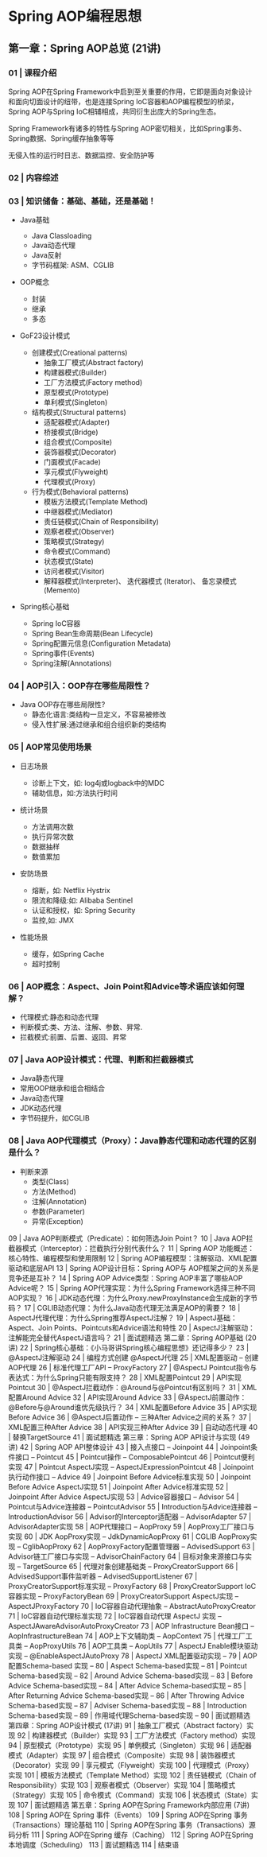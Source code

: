 # Spring AOP编程思想

## 第一章：Spring AOP总览 (21讲)

### 01 | 课程介绍

Spring AOP在Spring Framework中启到至关重要的作用，它即是面向对象设计和面向切面设计的纽带，也是连接Spring IoC容器和AOP编程模型的桥梁，Spring AOP与Spring IoC相辅相成，共同衍生出庞大的Spring生态。

Spring Framework有诸多的特性与Spring AOP密切相关，比如Spring事务、Spring数据、Spring缓存抽象等等

无侵入性的运行时日志、数据监控、安全防护等

### 02 | 内容综述

### 03 | 知识储备：基础、基础，还是基础！

* Java基础
  * Java Classloading
  * Java动态代理
  * Java反射
  * 字节码框架: ASM、CGLIB

* OOP概念
  * 封装
  * 继承
  * 多态
  
* GoF23设计模式
  * 创建模式(Creational patterns)
    * 抽象工厂模式(Abstract factory)
    * 构建器模式(Builder)
    * 工厂方法模式(Factory method)
    * 原型模式(Prototype)
    * 单利模式(Singleton)
  * 结构模式(Structural patterns)
    * 适配器模式(Adapter)
    * 桥接模式(Bridge)
    * 组合模式(Composite)
    * 装饰器模式(Decorator)
    * 门面模式(Facade)
    * 享元模式(Flyweight)
    * 代理模式(Proxy) 
  * 行为模式(Behavioral patterns)
    * 模板方法模式(Template Method)
    * 中继器模式(Mediator)
    * 责任链模式(Chain of Responsibility)
    * 观察者模式(Observer)
    * 策略模式(Strategy)
    * 命令模式(Command)
    * 状态模式(State)
    * 访问者模式(Visitor)
    * 解释器模式(Interpreter)、 迭代器模式 (Iterator)、 备忘录模式(Memento)

* Spring核心基础
  * Spring IoC容器
  * Spring Bean生命周期(Bean Lifecycle)
  * Spring配置元信息(Configuration Metadata)
  * Spring事件(Events)
  * Spring注解(Annotations)

  

### 04 | AOP引入：OOP存在哪些局限性？

* Java OOP存在哪些局限性?
  * 静态化语言:类结构一旦定义，不容易被修改
  * 侵入性扩展:通过继承和组合组织新的类结构
  
  

### 05 | AOP常见使用场景

* 日志场景
  * 诊断上下文，如: log4j或logback中的MDC
  * 辅助信息，如:方法执行时间
  
* 统计场景
  * 方法调用次数
  * 执行异常次数
  * 数据抽样
  * 数值累加

* 安防场景
  * 熔断，如: Netflix Hystrix
  * 限流和降级:如: Alibaba Sentinel
  * 认证和授权，如: Spring Security
  * 监控,如: JMX

* 性能场景
  * 缓存，如Spring Cache
  * 超时控制


### 06 | AOP概念：Aspect、Join Point和Advice等术语应该如何理解？

* 代理模式:静态和动态代理
* 判断模式:类、方法、注解、参数、昇常.
* 拦截模式:前置、后置、返回、昇常


### 07 | Java AOP设计模式：代理、判断和拦截器模式

* Java静态代理
* 常用OOP继承和组合相结合
* Java动态代理
* JDK动态代理
* 字节码提升，如CGLIB

### 08 | Java AOP代理模式（Proxy）：Java静态代理和动态代理的区别是什么？

* 判断来源
  * 类型(Class)
  * 方法(Method)
  * 注解(Annotation)
  * 参数(Parameter)
  * 异常(Exception)

09 | Java AOP判断模式（Predicate）：如何筛选Join Point？
10 | Java AOP拦截器模式（Interceptor）：拦截执行分别代表什么？
11 | Spring AOP 功能概述：核心特性、编程模型和使用限制
12 | Spring AOP编程模型：注解驱动、XML配置驱动和底层API
13 | Spring AOP设计目标：Spring AOP与 AOP框架之间的关系是竞争还是互补？
14 | Spring AOP Advice类型：Spring AOP丰富了哪些AOP Advice呢？
15 | Spring AOP代理实现：为什么Spring Framework选择三种不同AOP实现？
16 | JDK动态代理：为什么Proxy.newProxyInstance会生成新的字节码？
17 | CGLIB动态代理：为什么Java动态代理无法满足AOP的需要？
18 | AspectJ代理代理：为什么Spring推荐AspectJ注解？
19 | AspectJ基础：Aspect、Join Points、Pointcuts和Advice语法和特性
20 | AspectJ注解驱动：注解能完全替代AspectJ语言吗？
21 | 面试题精选
第二章：Spring AOP基础 (20讲)
22 | Spring核心基础：《小马哥讲Spring核心编程思想》还记得多少？
23 | @AspectJ注解驱动
24 | 编程方式创建 @AspectJ代理
25 | XML配置驱动 – 创建AOP代理
26 | 标准代理工厂API – ProxyFactory
27 | @AspectJ Pointcut指令与表达式：为什么Spring只能有限支持？
28 | XML配置Pointcut
29 | API实现Pointcut
30 | @AspectJ拦截动作：@Around与@Pointcut有区别吗？
31 | XML配置Around Advice
32 | API实现Around Advice
33 | @AspectJ前置动作：@Before与@Around谁优先级执行？
34 | XML配置Before Advice
35 | API实现Before Advice
36 | @AspectJ后置动作 – 三种After Advice之间的关系？
37 | XML配置三种After Advice
38 | API实现三种After Advice
39 | 自动动态代理
40 | 替换TargetSource
41 | 面试题精选
第三章：Spring AOP API设计与实现 (49讲)
42 | Spring AOP API整体设计
43 | 接入点接口 – Joinpoint
44 | Joinpoint条件接口 – Pointcut
45 | Pointcut操作 – ComposablePointcut
46 | Pointcut便利实现
47 | Pointcut AspectJ实现 – AspectJExpressionPointcut
48 | Joinpoint执行动作接口 – Advice
49 | Joinpoint Before Advice标准实现
50 | Joinpoint Before Advice AspectJ实现
51 | Joinpoint After Advice标准实现
52 | Joinpoint After Advice AspectJ实现
53 | Advice容器接口 – Advisor
54 | Pointcut与Advice连接器 – PointcutAdvisor
55 | Introduction与Advice连接器 – IntroductionAdvisor
56 | Advisor的Interceptor适配器 – AdvisorAdapter
57 | AdvisorAdapter实现
58 | AOP代理接口 – AopProxy
59 | AopProxy工厂接口与实现
60 | JDK AopProxy实现 – JdkDynamicAopProxy
61 | CGLIB AopProxy实现 – CglibAopProxy
62 | AopProxyFactory配置管理器 – AdvisedSupport
63 | Advisor链工厂接口与实现 – AdvisorChainFactory
64 | 目标对象来源接口与实现 – TargetSource
65 | 代理对象创建基础类 – ProxyCreatorSupport
66 | AdvisedSupport事件监听器 – AdvisedSupportListener
67 | ProxyCreatorSupport标准实现 – ProxyFactory
68 | ProxyCreatorSupport IoC容器实现 – ProxyFactoryBean
69 | ProxyCreatorSupport AspectJ实现 – AspectJProxyFactory
70 | IoC容器自动代理抽象 – AbstractAutoProxyCreator
71 | IoC容器自动代理标准实现
72 | IoC容器自动代理 AspectJ 实现 – AspectJAwareAdvisorAutoProxyCreator
73 | AOP Infrastructure Bean接口 – AopInfrastructureBean
74 | AOP上下文辅助类 – AopContext
75 | 代理工厂工具类 – AopProxyUtils
76 | AOP工具类 – AopUtils
77 | AspectJ Enable模块驱动实现 – @EnableAspectJAutoProxy
78 | AspectJ XML配置驱动实现 –
79 | AOP配置Schema-based 实现 –
80 | Aspect Schema-based实现 –
81 | Pointcut Schema-based实现 –
82 | Around Advice Schema-based实现 –
83 | Before Advice Schema-based实现 –
84 | After Advice Schema-based实现 –
85 | After Returning Advice Schema-based实现 –
86 | After Throwing Advice Schema-based实现 –
87 | Adviser Schema-based实现 –
88 | Introduction Schema-based实现 –
89 | 作用域代理Schema-based实现 –
90 | 面试题精选
第四章：Spring AOP设计模式 (17讲)
91 | 抽象工厂模式（Abstract factory）实现
92 | 构建器模式（Builder）实现
93 | 工厂方法模式（Factory method）实现
94 | 原型模式（Prototype）实现
95 | 单例模式（Singleton）实现
96 | 适配器模式（Adapter）实现
97 | 组合模式（Composite）实现
98 | 装饰器模式（Decorator）实现
99 | 享元模式（Flyweight）实现
100 | 代理模式（Proxy）实现
101 | 模板方法模式（Template Method）实现
102 | 责任链模式（Chain of Responsibility）实现
103 | 观察者模式（Observer）实现
104 | 策略模式（Strategy）实现
105 | 命令模式（Command）实现
106 | 状态模式（State）实现
107 | 面试题精选
第五章：Spring AOP在Spring Framework内部应用 (7讲)
108 | Spring AOP在 Spring 事件（Events）
109 | Spring AOP在Spring 事务（Transactions）理论基础
110 | Spring AOP在Spring 事务（Transactions）源码分析
111 | Spring AOP在Spring 缓存（Caching）
112 | Spring AOP在Spring本地调度（Scheduling）
113 | 面试题精选
114 | 结束语



